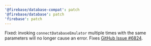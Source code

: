 ```yaml
---
'@firebase/database-compat': patch
'@firebase/database': patch
'firebase': patch
---
```


Fixed: invoking `connectDatabaseEmulator` multiple times with the same parameters will no longer
cause an error. Fixes [GitHub Issue #6824](https://github.com/firebase/firebase-js-sdk/issues/6824).